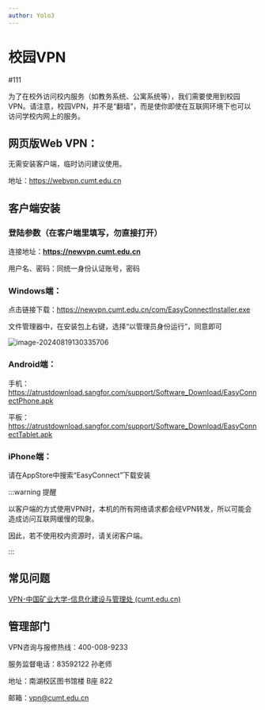 ```yaml
---
author: Yolo3
---
```


# 校园VPN

#111

为了在校外访问校内服务（如教务系统、公寓系统等），我们需要使用到校园VPN。请注意，校园VPN，并不是“翻墙”，而是使你即使在互联网环境下也可以访问学校内网上的服务。

## 网页版Web VPN：

无需安装客户端，临时访问建议使用。

地址：https://webvpn.cumt.edu.cn



## 客户端安装

### 登陆参数（在客户端里填写，勿直接打开）

连接地址：**https://newvpn.cumt.edu.cn**

用户名、密码：同统一身份认证账号，密码

### Windows端：

点击链接下载：https://newvpn.cumt.edu.cn/com/EasyConnectInstaller.exe

文件管理器中，在安装包上右键，选择“以管理员身份运行”，同意即可

![image-20240819130335706](https://s2.loli.net/2024/08/19/9YxlMFQHWTaXbK3.png)

### Android端：

手机：https://atrustdownload.sangfor.com/support/Software_Download/EasyConnectPhone.apk

平板：https://atrustdownload.sangfor.com/support/Software_Download/EasyConnectTablet.apk

### iPhone端：

请在AppStore中搜索“EasyConnect”下载安装

:::warning 提醒

以客户端的方式使用VPN时，本机的所有网络请求都会经VPN转发，所以可能会造成访问互联网缓慢的现象。

因此，若不使用校内资源时，请关闭客户端。

:::

## 常见问题

[VPN-中国矿业大学-信息化建设与管理处 (cumt.edu.cn)](https://nic.cumt.edu.cn/fwzn/VPN.htm#Q1)

## 管理部门

VPN咨询与报修热线：400-008-9233

服务监督电话：83592122  孙老师

地址：南湖校区图书馆楼 B座 822

邮箱：vpn@cumt.edu.cn
